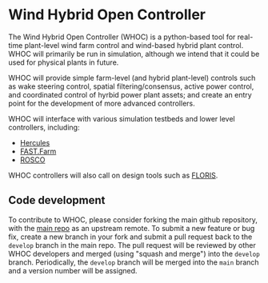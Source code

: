 # Wind Hybrid Open Controller

The Wind Hybrid Open Controller (WHOC) is a python-based tool for real-time 
plant-level wind farm control and wind-based hybrid plant control.
WHOC will primarily be run in simulation, although we intend that it could be 
used for physical plants in future. 

WHOC will provide simple farm-level (and hybrid plant-level) controls such as
wake steering control, spatial filtering/consensus, active power control, 
and coordinated control of hyrbid power plant assets;
and create an entry point for the development of more advanced controllers. 

WHOC will interface with various simulation testbeds and lower level 
controllers, including:
- [Hercules](https://github.com/NREL/hercules)
- [FAST.Farm](https://github.com/OpenFAST/openfast)
- [ROSCO](https://github.com/NREL/rosco)

WHOC controllers will also call on design tools such as
[FLORIS](https://github.com/NREL/floris).

## Code development
To contribute to WHOC, please consider forking the main github repository,
with the [main repo](github.com/NREL/wind-hybrid-open-controller) as an 
upstream remote. To submit a new feature or bug fix, create a new branch 
in your fork and submit a pull request back to the `develop` branch in the 
main repo. The pull request will be reviewed by other WHOC developers and 
merged (using "squash and merge") into the `develop` branch. Periodically, 
the `develop` branch will be merged into the `main` branch and a version 
number will be assigned.